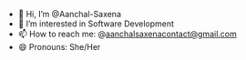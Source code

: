 - 👋 Hi, I’m @Aanchal-Saxena
- 👀 I’m interested in Software Development
- 📫 How to reach me: @aanchalsaxenacontact@gmail.com
- 😄 Pronouns: She/Her

<!---
Aanchal-Saxena/Aanchal-Saxena is a ✨ special ✨ repository because its `README.md` (this file) appears on your GitHub profile.
You can click the Preview link to take a look at your changes.
--->
